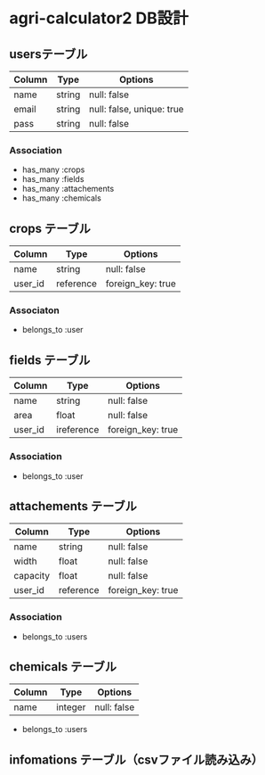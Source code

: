 # agri-calculator2 DB設計

## usersテーブル
|Column|Type|Options|
|------|----|-------|
|name|string|null: false|
|email|string|null: false, unique: true|
|pass|string|null: false|
### Association
- has_many :crops
- has_many :fields
- has_many :attachements
- has_many :chemicals

## crops テーブル
|Column|Type|Options|
|------|----|-------|
|name|string|null: false|
|user_id|reference|foreign_key: true|
### Associaton
- belongs_to :user

## fields テーブル
|Column|Type|Options|
|------|----|-------|
|name|string|null: false|
|area|float|null: false|
|user_id|ireference|foreign_key: true|
### Association
- belongs_to :user

## attachements テーブル
|Column|Type|Options|
|------|----|-------|
|name|string|null: false|
|width|float|null: false|
|capacity|float|null: false|
|user_id|reference|foreign_key: true|
### Association
- belongs_to :users

## chemicals テーブル
|Column|Type|Options|
|------|----|-------|
|name|integer|null: false|
- belongs_to :users

## infomations テーブル（csvファイル読み込み）
